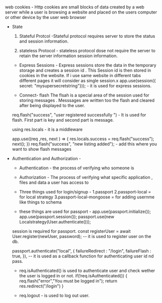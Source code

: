 web cookies - 
    Http cookies are small blocks of data created by a web server while a user is browsing 
    a website and placed on the users computer or other device by the user web browser

- State 
  1. Stateful Protcol -Stateful protocol requires server to store the status and session information.

  2. stateless Protocol - stateless protocol dose not require the server to retain the server information session information.

  - Express Sessions -
       Express sessions store the data in the temporary storage and creates a session id . This Session id is
       then stored in cookies in the website. If i use same website in different tabs different pages it will consider as single session.x
       app.use(session({ secret: "mysupersecretstring"})); - it is used for express sessions.

  - Connect- flash
  The flsah is a special area of the session used for storing messages . Messsages are written too the flash and cleared after being displayed to the user.
  
  req.flash("success", "user registered successfully ") - It is used for flash. First part is key and second part is message.

  using res.locals - it is a middleware

    app.use((req ,res, next ) => {
      res.locals.success = req.flash("success");
      next();
    })
req.flash("success", "new listing added"); - add this where you want to show flash messages

- Authentication and Authorization - 

    - Authentication - the process of verifying who someone is 
    - Authorization - The process of verifying what specific application , files and data a user has access to
   
    - Three things used for login/signup - 
      1.passport
      2.passport-local = for local strategy
      3.passport-local-mongoose = for adding usernme like things to schema
 
    - these things are used for passport - 
       app.use(passport.initialize());
       app.use(passport.session());
       passport.use(new Localstrategy(User.authenticate()));

     session is required for passport.
     const registerUser = await User.register(newUser, password); -- it is used to register user on the db.
    
     passport.authenticate("local", { 
        failureRedirect : "/login",
        failureFlash : true,
    }), -- it is used as a callback function for authenticating user id nd pass.
    
     - req.isAuthenticated() is used to authenticate user and check wether the user is logged in or not.
         if(!req.isAuthenticated())  {
         req.flash("error","You must be logged in");
        return res.redirect("/login")
}  

    - req.logout - is used to log out user.


